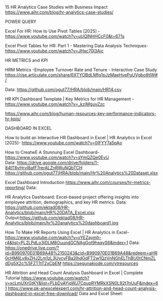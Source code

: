 


15 HR Analytics Case Studies with Business Impact
https://www.aihr.com/blog/hr-analytics-case-studies/



POWER QUERY

Excel For HR: How to Use Pivot Tables [2025]  -https://www.youtube.com/watch?v=uUQlNHHCcF0&t=671s

Excel Pivot Tables for HR: Part 1 - Mastering Data Analysis Techniques- https://www.youtube.com/watch?v=JHxc70l3Aic

HR METRICS and  KPI 

HRM Metrics -Employee Turnover Rate and Tenure - Interactive Case Study
https://rise.articulate.com/share/6XTYOBdLMfq1pJzMaeHvePuUVgbo8tlW#/

Data: https://github.com/ogut77/HRA/blob/main/HR14.csv

HR KPI Dashboard Template | Key Metrics for HR Management -https://www.youtube.com/watch?v=_kzjMguvZzc

https://www.aihr.com/blog/human-resources-key-performance-indicators-hr-kpis/

DASHBOARD IN EXCEL

How to build an Interactive HR Dashboard in Excel | HR Analytics in Excel [2025]- https://www.youtube.com/watch?v=0IFYY7a5pAo

How to CreatwE A Stunnung Excel Dashboard-https://www.youtube.com/watch?v=sYmQZQe0EvU  
Data: https://drive.google.com/drive/folders/1-84tT8vHrvI8afF7rerALZnRWuNQbTCH
https://github.com/ogut77/HRA/blob/main/Hr%20Analytics%20Dataset.xlsx

Excel Dashboard Introduction
https://www.aihr.com/courses/hr-metrics-reporting/
Data:


HR Analytics Dashboard: Excel-based project offering insights into employee attrition, demographics, and key HR metrics. 
 Data: https://github.com/ektad08/HR-Analytics/blob/main/HR%20DATA_Excel.xlsx  Output:https://github.com/ektad08/HR-Analytics/blob/main/hr%20analytics%20dashboard1.jpg

How To Make HR Reports Using Excel | HR Analytics in Excel-https://www.youtube.com/watch?v=vYEZaymh-r4&list=PL2LPdLo3jDLM8OuundGCNAgGot9hsqyS6&index=1
Data: https://onedrive.live.com/?id=B990970E01B69A48%2150243&cid=B990970E01B69A48&redeem=aHR0cHM6Ly8xZHJ2Lm1zL3UvcyFBa2lhdGdFT2w1QzVnNGhELThBU0tCNmZLdDg5X2c%5FZT1tT2xCbEM
https://segunakiode.com/ytresources

HR Attrition and Head Count Analysis Dashboard in Excel | Complete Tutorial
https://www.youtube.com/watch?v=xcLmUXrGtKY&list=PLbDvAYjpWJ7CpupRYMRkXSN0L92t7nUuF&index=61
https://www.pk-anexcelexpert.com/hr-attrition-and-head-count-analysis-dashboard-in-excel-free-download/
Data and Excel Sheet:



